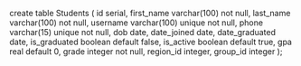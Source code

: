 create table Students
(
    id             serial,
    first_name     varchar(100)        not null,
    last_name      varchar(100)        not null,
    username       varchar(100) unique not null,
    phone          varchar(15) unique  not null,
    dob            date,
    date_joined    date,
    date_graduated date,
    is_graduated   boolean default false,
    is_active      boolean default true,
    gpa            real    default 0,
    grade          integer             not null,
    region_id      integer,
    group_id       integer
);
